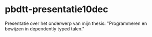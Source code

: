 pbdtt-presentatie10dec
======================

Presentatie over het onderwerp van mijn thesis: "Programmeren en bewijzen in dependently typed talen."
